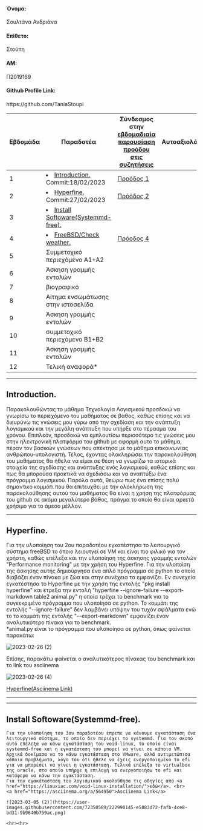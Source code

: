 <h4>Όνομα:</h4> Σουλτάνα Ανδριάνα
<h4>Επίθετο:</h4>Στούπη
<h4>ΑΜ:</h4> Π2019169
<h4>Github Profile Link:</h4> https://github.com/TaniaStoupi


| Εβδομάδα | Παραδοτέα | Σύνδεσμος στην [εβδομαδιαία παρουσίαση προόδου στις συζητήσεις](https://github.com/courses-ionio/help/discussions/categories/show-and-tell) | Αυτοαξιολόγηση|
| --- | --- | --- | --- |
| 1 | <li><a href="#Introduction."><span class="toctext">Introduction.</span></a> Commit:18/02/2023 |<a href="https://github.com/courses-ionio/sw/discussions/1186">Προόδος 1</a>| |
| 2 | <li><a href="#Hyperfine."><span class="toctext">Hyperfine.</span></a> Commit:27/02/2023|<a href="https://github.com/courses-ionio/sw/discussions/1296">Πρόόδος 2</a> | | 
| 3 | <li><a href="#Install Softoware(Systemmd-free)."><span class="toctext">Install Softoware(Systemmd-free).</span></a>| | |
| 4 | <li><a href="#FreeBSD/Check weather."><span class="toctext">FreeBSD/Check weather.</span></a> |<a href="https://github.com/courses-ionio/help/discussions/430">Πρόοδος 4</a> | |
| 5 | Συμμετοχικό περιεχόμενο A1+A2 | | |
| 6 | Άσκηση γραμμής εντολών | | |
| 7 | βιογραφικό | | |
| 8 | Αίτημα ενσωμάτωσης στην ιστοσελίδα | | |
| 9 | Άσκηση γραμμής εντολών | | |
| 10 | συμμετοχικό περιεχόμενο B1+B2 | | |
| 11 | Άσκηση γραμμής εντολών | | |
| 12 | Τελική αναφορά* | | |


  
 <hr></hr>
 <h2><span id="Introduction.">Introduction.</span></h2> 
 Παρακολουθώντας το μάθημα Τεχνολογία Λογισμικού προσδοκώ να γνωρίσω το περιεχόμενο του μαθήματος σε βάθος, καθώς επίσης και να διευρύνω τις γνώσεις μου γύρω από την σχεδίαση και την ανάπτυξη λογισμικού και την μεγάλη ανάπτυξη που υπήρξε στο πέρασμα του χρόνου. Επιπλεόν, προσδοκώ να εμπλουτίσω περισσότερο τις γνώσεις μου στην ηλεκτρονική πλατφόρμα του github με αφορμή αυτο το μάθημα, πέραν τον βασικών γνώσεων που απέκτησα με το μάθημα επικοινωνίας ανθρώπου-υπολογιστή. Τέλος, έχοντας ολοκληρώσει την παρακολούθηση του μαθήματος θα ήθελα να είμαι σε θέση να γνωρίζω τα ιστορικά στοιχεία της σχεδίασης και ανάπτυξης ενός λογισμικού, καθώς επίσης και πως θα μπορούσα πρακτικά να σχεδιάσω και να αναπτύξω ένα πρόγραμμα λογισμικού. Παρόλα αυτά, θεώρω πως ένα επίσης πολύ σημαντικό κομμάτι που θα επιτευχθεί με την ολοκλήρωση της παρακολούθησης αυτού του μαθήματος θα είναι η χρήση της πλατφόρμας του github σε ακόμα μεγαλύτερο βάθος, πράγμα το οποίο θα είναι αρκετά χρήσιμο για το άμεσο μέλλον.
 <hr></hr>
<h2><span id="Hyperfine.">Hyperfine.</span></h2>
  Για την υλοποίηση του 2ου παραδοτέου εγκατέστησα το λειτουργικό σύστημα freeBSD το όποιο λειουτγεί σε VM και είναι πιο φιλικό για τον χρήστη, καθώς επέλεξα και την υλοποίηση της άσκησης γραμμής εντολών "Performance monitoring" με την χρήση του Hyperfine. Για την υλοποίση της άσκησης αυτής δημιούργησα ένα απλό πρόγραμμα σε python το οποίο διαβάζει έναν πίνακα με ζώα και στην συνέχεια τα εμφανίζει. Εν συνεχεία εγκατέστησα το Hyperfine με την χρήση της εντολής "pkg install hyperfine" και έτρεξα την εντολή "hyperfine --ignore-failure --export-markdown table2 animal.py" η οποία τρέχει το benchmark για το συγκεκριμένο πρόγραμμα που υλοποίησα σε python. Το κομμάτι της εντολής "--ignore-failure" δεν λαμβάνει υπόψην του τυχόν σφάλματα ενώ το το κομμάτι της εντολής "--export-markdown" εμφανίζει έναν αναλυτικότερο πίνακα για το benchmark. <br>
  *animal.py είναι το πρόγραμμα που υλοποίησα σε python, όπως φαίνεται παρακάτω:
  
  ![2023-02-26 (2)](https://user-images.githubusercontent.com/72350589/221441006-a43d137d-8be6-44ba-97d4-e370a9942024.png)
  
  Επίσης, παρακάτω φαίνεται ο αναλυτικότερος πίνακας του benchmark και το link του asciinema 
  
  ![2023-02-26 (4)](https://user-images.githubusercontent.com/72350589/221441060-a173a537-271d-4f12-9a6d-6854358b5e66.png)
  
  <a href="https://asciinema.org/a/563142">Hyperfine(Asciinema Link)</a>
  
  <hr><hr>
  
  <h2><span id="Install Softoware(Systemmd-free).">Install Softoware(Systemmd-free).</span></h2>
    
    Για την υλοποίηση του 3ου παραδοτέου έπρεπε να κάνουμε εγκατάσταση ένα λειτουργικό σύστημα, το οποίο δεν περιέχει το systemmd. Για τον σκοπό αυτό επέλεξα να κάνω εγκατάσταση του void-linux, το οποίο είναι systemmd-free και η εγκατάσταση του μπορεί να γίνει σε κάποιο VM. Αρχικά δοκίμασα να το κάνω εγκατάσταση στο VMware, αλλά αντιμετώπισα κάποια προβλήματα, λόγο του ότι ήθελε να έχεις ενεργοποιημένο το efi για να μπορέσει να γίνει η εγκατάσταση. Τελικά επέλεξα το virtualbox της oracle, στο οποίο υπήρχε η επιλογή να ενεργοποιήσω το efi και κατάφερα να κάνω την εγακτάσταση.
    Για την εγακάτασταση του λογισμικού ακολούθησα τις οδηγίες από <a href="https://linuxiac.com/void-linux-installation/">εδώ</a>. <br>
    <a href="https://asciinema.org/a/564950">Asciinema Link</a> 
    
    ![2023-03-05 (2)](https://user-images.githubusercontent.com/72350589/222990145-e5883d72-fafb-4ce8-bd31-9b9640b759ac.png)
    
    <hr><hr>
    
    
  

